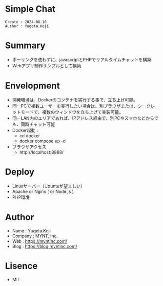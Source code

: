 Simple Chat
===
```
Create : 2024-08-10
Author : Yugeta.Koji
```

# Summary
- ポーリングを使わずに、javascriptとPHPでリアルタイムチャットを構築
- Webアプリ制作サンプルとして構築


# Envelopment
- 開発環境は、Dockerのコンテナを実行する事で、立ち上げ可能。
- 同一PCで複数ユーザーを実行したい場合は、別ブラウザまたは、シークレットモードで、複数のウィンドウを立ち上げて実装可能。
- 同一LAN内のエリアであれば、IPアドレス経由で、別PCやスマホなどからでも、同時チャット可能
- Docker起動 : 
  - cd docker
  - docker compose up -d
- ブラウザアクセス
  - http://localhost:8888/


# Deploy
- Linuxサーバー（Ubuntuが望ましい）
- Apache or Nginx ( or Node.js )
- PHP環境


# Author
- Name : Yugeta.Koji
- Company : MYNT, Inc.
- Web : https://myntinc.com/
- Blog : https://blog.myntinc.com/

# Lisence
- MIT
